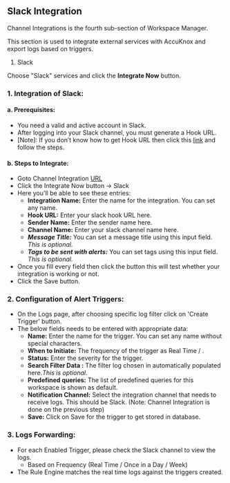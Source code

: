 ## Slack Integration
Channel Integrations is the fourth sub-section of Workspace Manager.

This section is used to integrate external services with AccuKnox and export logs based on triggers.

 1. Slack

Choose "Slack" services and click the <b>Integrate Now</b> button.

### 1. Integration of Slack:
#### a. Prerequisites:
- You need a valid and active account in Slack.
- After logging into your Slack channel, you must generate a Hook URL.
- [Note]: If you don’t know how to get Hook URL then click this [link](https://slack.com/intl/en-in/help/articles/115005265063-Incoming-webhooks-for-Slack) and follow the steps.

#### b. Steps to Integrate:
- Goto Channel Integration [URL](https://app.dev.accuknox.com/channel-integrations)
- Click the Integrate Now button -> Slack
- Here you'll be able to see these entries:
  - <b>Integration Name:</b> Enter the name for the integration. You can set any name.
  - <b>Hook URL:</b> Enter your slack hook URL here.
  - <b>Sender Name:</b> Enter the sender name here.
  - <b>Channel Name:</b> Enter your slack channel name here.
  - <b><i>Message Title:</i></b> You can set a message title using this input field. <i>This is optional.</i>
  - <b><i>Tags to be sent with alerts:</i></b> You can set tags using this input field. <i>This is optional.</i>
- Once you fill every field then click the button this will test whether your integration is working or not.
- Click the Save button.

### 2. Configuration of Alert Triggers:
- On the Logs page, after choosing specific log filter click on 'Create Trigger' button.
- The below fields needs to be entered with appropriate data:
  - <b>Name:</b> Enter the name for the trigger. You can set any name without special characters.
  - <b>When to Initiate:</b> The frequency of the trigger as Real Time / .
  - <b>Status:</b> Enter the severity for the trigger.
  - <b>Search Filter Data :</b> The filter log chosen in automatically populated here.<i>This is optional.</i>
  - <b>Predefined queries:</b> The list of predefined queries for this workspace is shown as default.
  - <b>Notification Channel:</b> Select the integration channel that needs to receive logs. This should be Slack. (Note: Channel Integration is done on the previous step)
  - <b>Save:</b> Click on Save for the trigger to get stored in database.

### 3. Logs Forwarding:
- For each Enabled Trigger, please check the Slack channel to view the logs.
  - Based on Frequency (Real Time / Once in a Day / Week)
- The Rule Engine matches the real time logs against the triggers created.
